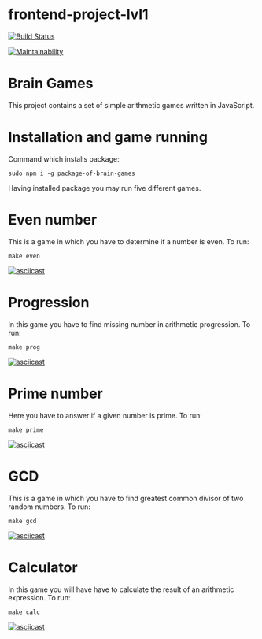 # frontend-project-lvl1

[![Build Status](https://travis-ci.org/DeeRi/frontend-project-lvl1.svg?branch=master)](https://travis-ci.org/DeeRi/frontend-project-lvl1)

[![Maintainability](https://api.codeclimate.com/v1/badges/a99a88d28ad37a79dbf6/maintainability)](https://codeclimate.com/github/codeclimate/codeclimate/maintainability)

# Brain Games

This project contains a set of simple arithmetic games written in JavaScript. 

# Installation and game running

Command which installs package:

```sudo npm i -g package-of-brain-games```

Having installed package you may run five different games.

# Even number

This is a game in which you have to determine if a number is even. To run:

```make even```

[![asciicast](https://asciinema.org/a/253719.svg)](https://asciinema.org/a/253719)

# Progression

In this game you have to find missing number in arithmetic progression. To run:

  ```make prog```

[![asciicast](https://asciinema.org/a/nAFJKlWKwObmsJgRN8jgp2KbR.svg)](https://asciinema.org/a/nAFJKlWKwObmsJgRN8jgp2KbR)

# Prime number

Here you have to answer if a given number is prime. To run:

  ```make prime```

[![asciicast](https://asciinema.org/a/253867.svg)](https://asciinema.org/a/253867)

# GCD

This is a game in which you have to find greatest common divisor of two random numbers. To run:

  ```make gcd```

[![asciicast](https://asciinema.org/a/253869.svg)](https://asciinema.org/a/253869)

# Calculator

In this game you will have have to calculate the result of an arithmetic expression. To run:

  ```make calc```
  
[![asciicast](https://asciinema.org/a/253878.svg)](https://asciinema.org/a/253878)
